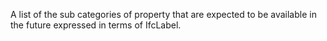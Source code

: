 ﻿A list of the sub categories of property that are expected to be available in the future expressed in terms of IfcLabel.
